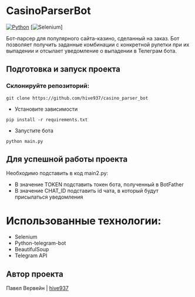 # CasinoParserBot
[![Python](https://img.shields.io/badge/-Python-464646?style=flat-square&logo=Python)](https://www.python.org/)
[![Selenium](https://img.shields.io/badge/Selenium-43B02A?style=flat-square&logo=Selenium&logoColor=white)]


Бот-парсер для популярного сайта-казино, сделанный на заказ.
Бот позволяет получить заданные комбинации с конкретной рулетки при их выпадении и отсылает уведомление о выпадении в Телеграм бота.

## Подготовка и запуск проекта
### Склонируйте репозиторий:
```
git clone https://github.com/hive937/casino_parser_bot
```
* Установите зависимости
```
pip install -r requirements.txt
```
* Запустите бота
```
python main.py
```

## Для успешной работы проекта
Необходимо подставить в код main2.py:
- В значение TOKEN подставить токен бота, полученный в BotFather
- В значение CHAT_ID подставить id чата, в который будут присылаться уведомления


# Использованные технологии:
- Selenium
- Python-telegram-bot
- BeautifulSoup
- Telegram API

## Автор проекта
Павел Вервейн | [hive937](https://github.com/hive937)
